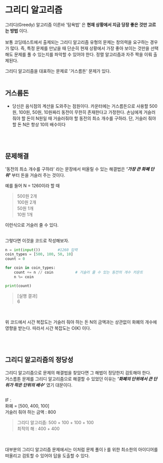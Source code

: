 그리디 알고리즘
=============

그리디(Greedy) 알고리즘 이른바 '탐욕법' 은 **현재 상황에서 지금 당장 좋은 것만 고르는 방법** 이다.
<br>
<br>
보통 코딩테스트에서 출제되는 그리디 알고리즘 유형의 문제는 창의력을 요구하는 경우가 많다. 즉, 특정 문제를 만났을 때 단순히 현재 상황에서 가장 좋아 보이는 것만을 선택해도 문제를 풀 수 있는지를 파악할 수 있어야 한다. 
정렬 알고리즘과 자주 짝을 이뤄 출제된다.



그리디 알고리즘을 대표하는 문제로 '거스름돈' 문제가 있다.
<br><br>

## 거스름돈 
- 당신은 음식점의 계산을 도와주는 점원이다. 카운터에는 거스름돈으로 사용할 500원, 100원, 50원, 10원짜리 동전이 무한히 존재한다고 가정한다. 손님에게 거슬러 줘야 할 돈이 N원일 때 거슬러줘야 할 동전의 최소 개수를 구하라. 단, 거슬러 줘야 할 돈 N은 항상 10의 배수이다

<br><br>

## 문제해결 

'동전의 최소 개수를 구하라' 라는 문장에서 떠올릴 수 있는 해결법은 ***'가장 큰 화폐 단위'*** 부터 돈을 거슬러 주는 것이다.

예를 들어 N = 1260이라 할 때 <br>
> 500원 2개<br>
100원 2개<br>
50원 1개<br>
10원 1개<br>

이런식으로 거슬러 줄 수 있다.
<br><br>

그렇다면 이것을 코드로 작성해보자.

```py
n = int(input())        #1260 입력
coin_types = [500, 100, 50, 10]
count = 0

for coin in coin_types: 
    count += n // coin          # 거슬러 줄 수 있는 동전의 개수 카운트
    n %= coin

print(count)
```
> [실행 결과]<br>
> 6


<br><br>
위 코드에서 시간 복잡도는 거슬러 줘야 하는 돈 N의 금액과는 상관없이 화폐의 개수에 영향을 받는다. 따라서 시간 복잡도는 O(K) 이다.

<br><br>
## 그리디 알고리즘의 정당성
그리디 알고리즘으로 문제의 해결법을 찾았다면 그 해법이 정당한지 검토해야 한다.<br>
거스름톤 문제를 그리디 알고리즘으로 해결할 수 있었던 이유는 ***'화폐의 단위에서 큰 단위가 작은 단위의 배수'*** 였기 대문이다.<br>
<br>

IF : <Br>
화폐 = [500, 400, 100]<br>
거슬러 줘야 하는 금액 : 800<br>

> 그리디 알고리즘: 500 + 100 + 100 + 100<br>
> 최적의 해 : 400 + 400
 
<br><br>
대부분의 그리디 알고리즘 문제에서는 이처럼 문제 풀이ㅏ를 위한 최소한의 아이디어를 떠올리고 검토할 수 있어야 답을 도출할 수 있다.